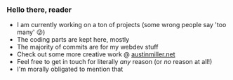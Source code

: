 ### Hello there, reader 

- I am currently working on a ton of projects (some wrong people say 'too many' 😜)
- The coding parts are kept here, mostly
- The majority of commits are for my webdev stuff
- Check out some more creative work @ [austinmiller.net](https://www.austinmiller.net/projects)
- Feel free to get in touch for literally *any* reason (or *no* reason at all!)
- I'm morally obligated to mention that 

<!--
**austinwmille/austinwmille** is a ✨ _special_ ✨ repository because its `README.md` (this file) appears on your GitHub profile.

-->
